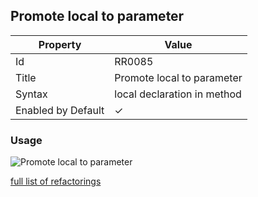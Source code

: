 ## Promote local to parameter

| Property           | Value                       |
| ------------------ | --------------------------- |
| Id                 | RR0085                      |
| Title              | Promote local to parameter  |
| Syntax             | local declaration in method |
| Enabled by Default | &#x2713;                    |

### Usage

![Promote local to parameter](../../images/refactorings/PromoteLocalToParameter.png)

[full list of refactorings](Refactorings.md)